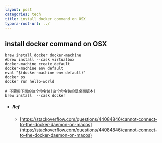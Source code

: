 ```yaml
---
layout: post
categories: tech
title: install docker command on OSX
typora-root-url: ../
---
```

## install docker command on OSX

```shell
brew install docker docker-machine
#brew install --cask virtualbox
docker-machine create default
docker-machine env default
eval "$(docker-machine env default)"
docker ps
docker run hello-world
```

```shell
# 不要用下面的这个命令装(这个命令装的是桌面版本)
brew install  --cask docker
```



- ##### Ref
	- [https://stackoverflow.com/questions/44084846/cannot-connect-to-the-docker-daemon-on-macos](https://stackoverflow.com/questions/44084846/cannot-connect-to-the-docker-daemon-on-macos)

